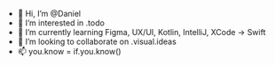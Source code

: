 - 👋 Hi, I’m @Daniel
- 👀 I’m interested in .todo
- 🌱 I’m currently learning Figma, UX/UI, Kotlin, IntelliJ, XCode -> Swift 
- 💞️ I’m looking to collaborate on .visual.ideas
- 📫 you.know = if.you.know()

<!---
DanielGabler/DanielGabler is a ✨ special ✨ repository because its `README.md` (this file) appears on your GitHub profile.
You can click the Preview link to take a look at your changes.
--->
